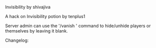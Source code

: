 
Invisibility by shivajiva

A hack on Invisibility potion by tenplus1

Server admin can use the '/vanish <name>' command to hide/unhide players or themselves by leaving it blank.

Changelog:
